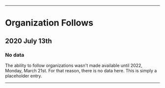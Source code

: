 
***

# Organization Follows

## 2020 July 13th

### No data

The ability to follow organizations wasn't made available until 2022, Monday, March 21st. For that reason, there is no data here. This is simply a placeholder entry.

***
